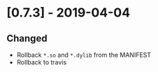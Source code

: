 # [0.7.3] - 2019-04-04

## Changed
- Rollback `*.so` and `*.dylib` from the MANIFEST
- Rollback to travis
